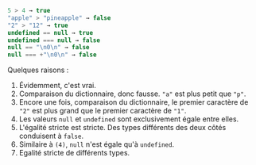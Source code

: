 

```js no-beautify
5 > 4 → true
"apple" > "pineapple" → false
"2" > "12" → true
undefined == null → true
undefined === null → false
null == "\n0\n" → false
null === +"\n0\n" → false
```

Quelques raisons :

1. Évidemment, c'est vrai.
2. Comparaison du dictionnaire, donc fausse. `"a"` est plus petit que `"p"`.
3. Encore une fois, comparaison du dictionnaire, le premier caractère de `"2"` est plus grand que le premier caractère de `"1"`.
4. Les valeurs `null` et `undefined` sont exclusivement égale entre elles.
5. L'égalité stricte est stricte. Des types différents des deux côtés conduisent à `false`.
6. Similaire à `(4)`, `null` n'est égale qu'à `undefined`.
7. Egalité stricte de différents types.
